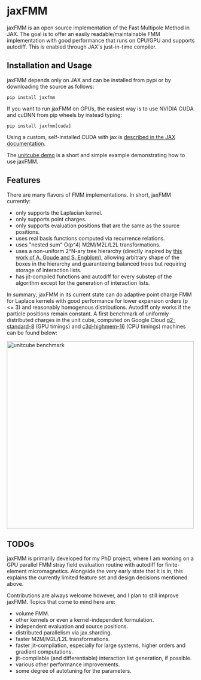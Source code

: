 # jaxFMM

jaxFMM is an open source implementation of the Fast Multipole Method in JAX. The goal is to offer an easily readable/maintainable FMM implementation with good performance that runs on CPU/GPU and supports autodiff. This is enabled through JAX's just-in-time compiler.

## Installation and Usage

jaxFMM depends only on JAX and can be installed from pypi or by downloading the source as follows:

    pip install jaxfmm

If you want to run jaxFMM on GPUs, the easiest way is to use NVIDIA CUDA and cuDNN from pip wheels by instead typing:

    pip install jaxfmm[cuda]

Using a custom, self-installed CUDA with jax is [described in the JAX documentation](https://docs.jax.dev/en/latest/installation.html).

The [unitcube demo](/demos/unitcube.py) is a short and simple example demonstrating how to use jaxFMM.

## Features

There are many flavors of FMM implementations. In short, jaxFMM currently:

- only supports the Laplacian kernel.
- only supports point charges.
- only supports evaluation positions that are the same as the source positions.
- uses real basis functions computed via recurrence relations.
- uses "nested sum" O(p^4) M2M/M2L/L2L transformations.
- uses a non-uniform 2^N-ary tree hierarchy (directly inspired by [this work of A. Goude and S. Engblom](https://link.springer.com/article/10.1007/s11227-012-0836-0)), allowing arbitrary shape of the boxes in the hierarchy and guaranteeing balanced trees but requiring storage of interaction lists.
- has jit-compiled functions and autodiff for every substep of the algorithm except for the generation of interaction lists.

In summary, jaxFMM in its current state can do adaptive point charge FMM for Laplace kernels with good performance for lower expansion orders (p <= 3) and reasonably homogenous distributions. Autodiff only works if the particle positions remain constant. A first benchmark of uniformly distributed charges in the unit cube, computed on Google Cloud [g2-standard-8](https://cloud.google.com/compute/docs/gpus#l4-gpus) (GPU timings) and [c3d-highmem-16](https://cloud.google.com/compute/docs/general-purpose-machines#c3d_series) (CPU timings) machines can be found below:

<img src="docs/images/jax_unitcube_benchmark_p3.png" alt="unitcube benchmark" width="500"/>

## TODOs

jaxFMM is primarily developed for my PhD project, where I am working on a GPU parallel FMM stray field evaluation routine with autodiff for finite-element micromagnetics. Alongside the very early state that it is in, this explains the currently limited feature set and design decisions mentioned above.

Contributions are always welcome however, and I plan to still improve jaxFMM. Topics that come to mind here are:

- volume FMM.
- other kernels or even a kernel-independent formulation.
- independent evaluation and source positions.
- distributed parallelism via jax.sharding.
- faster M2M/M2L/L2L transformations.
- faster jit-compilation, especially for large systems, higher orders and gradient computations.
- jit-compilable (and differentiable) interaction list generation, if possible.
- various other performance improvements.
- some degree of autotuning for the parameters.